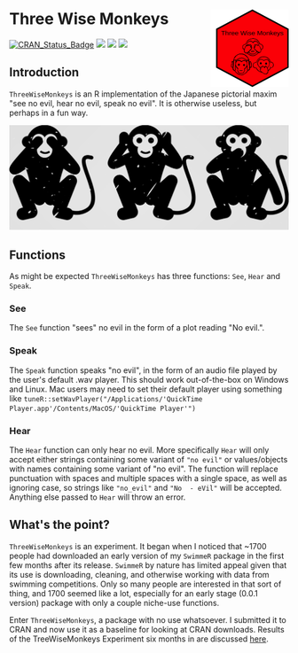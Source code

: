 # Three Wise Monkeys <img src="inst/logos/hex_logo.png" width="131px" height="140px" align="right" style="padding-left:10px;background-color:white;" />

[![CRAN_Status_Badge](http://www.r-pkg.org/badges/version/ThreeWiseMonkeys?color=blue)](https://cran.r-project.org/package=ThreeWiseMonkeys)
[![](http://cranlogs.r-pkg.org/badges/grand-total/ThreeWiseMonkeys?color=blue)](https://cran.r-project.org/package=ThreeWiseMonkeys)
[![](http://cranlogs.r-pkg.org/badges/ThreeWiseMonkeys?color=blue)](https://cran.r-project.org/package=ThreeWiseMonkeys)
[![](http://cranlogs.r-pkg.org/badges/last-week/ThreeWiseMonkeys?color=blue)](https://cran.r-project.org/package=ThreeWiseMonkeys)

## Introduction
`ThreeWiseMonkeys` is an R implementation of the Japanese pictorial maxim "see no evil, hear no evil, speak no evil".  It is otherwise useless, but perhaps in a fun way.

![](inst/logos/Monkeys_Horizontal.png)


## Functions
As might be expected `ThreeWiseMonkeys` has three functions: `See`, `Hear` and `Speak`.

### See
The `See` function "sees" no evil in the form of a plot reading "No evil.".

### Speak
The `Speak` function speaks "no evil", in the form of an audio file played by the user's default .wav player.  This should work out-of-the-box on Windows and Linux.  Mac users may need to set their default player using something like `tuneR::setWavPlayer("/Applications/'QuickTime Player.app'/Contents/MacOS/'QuickTime Player'")`

### Hear
The `Hear` function can only hear no evil.  More specifically `Hear` will only accept either strings containing some variant of `"no evil"` or values/objects with names containing some variant of "no evil".  The function will replace punctuation with spaces and multiple spaces with a single space, as well as ignoring case, so strings like `"no_evil"` and `"No  - eVil"` will be accepted.  Anything else passed to `Hear` will throw an error.

## What's the point?
`ThreeWiseMonkeys` is an experiment.  It began when I noticed that ~1700 people had downloaded an early version of my `SwimmeR` package in the first few months after its release.  `SwimmeR` by nature has limited appeal given that its use is downloading, cleaning, and otherwise working with data from swimming competitions.  Only so many people are interested in that sort of thing, and 1700 seemed like a lot, especially for an early stage (0.0.1 version) package with only a couple niche-use functions.

Enter `ThreeWiseMonkeys`, a package with no use whatsoever.  I submitted it to CRAN and now use it as a baseline for looking at CRAN downloads.  Results of the TreeWiseMonkeys Experiment six months in are discussed [here](https://pilgrim.netlify.app/post/a-cran-downloads-experiment/).
